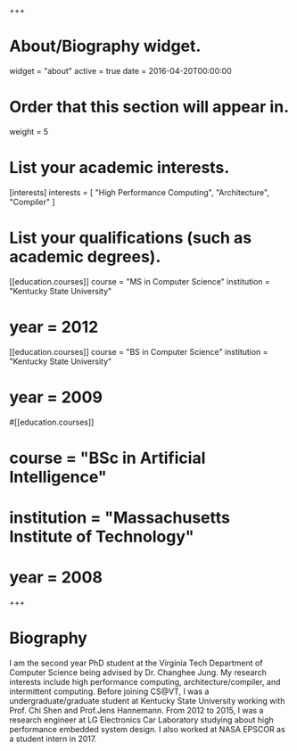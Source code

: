 +++
# About/Biography widget.
widget = "about"
active = true
date = 2016-04-20T00:00:00

# Order that this section will appear in.
weight = 5

# List your academic interests.
[interests]
  interests = [
    "High Performance Computing",
    "Architecture",
    "Compiler"
  ]

# List your qualifications (such as academic degrees).
[[education.courses]]
  course = "MS in Computer Science"
  institution = "Kentucky State University"
#  year = 2012

[[education.courses]]
  course = "BS in Computer Science"
  institution = "Kentucky State University"
#  year = 2009

#[[education.courses]]
#  course = "BSc in Artificial Intelligence"
#  institution = "Massachusetts Institute of Technology"
#  year = 2008
 
+++

# Biography
I am the second year PhD student at the Virginia Tech Department of Computer Science being advised by Dr. Changhee Jung.
My research interests include high performance computing, architecture/compiler, and intermittent computing.
Before joining CS@VT, I was a undergraduate/graduate student at Kentucky State University working with Prof. Chi Shen and Prof.Jens Hannemann.
From 2012 to 2015, I was a research engineer at LG Electronics Car Laboratory studying about high performance embedded system design.
I also worked at NASA EPSCOR as a student intern in 2017.
